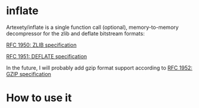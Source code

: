# inflate
Artexety/inflate is a single function call (optional), memory-to-memory decompressor for the zlib and deflate bitstream formats:

[RFC 1950: ZLIB specification](https://www.ietf.org/rfc/rfc1950.txt)

[RFC 1951: DEFLATE specification](https://www.ietf.org/rfc/rfc1951.txt)

In the future, I will probably add gzip format support according to [RFC 1952: GZIP specification](https://www.ietf.org/rfc/rfc1952.txt)

# How to use it
